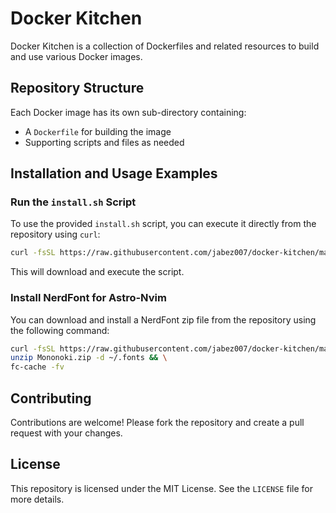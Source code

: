 # Docker Kitchen

Docker Kitchen is a collection of Dockerfiles and related resources to build and use various Docker images.

## Repository Structure

Each Docker image has its own sub-directory containing:

- A `Dockerfile` for building the image
- Supporting scripts and files as needed

## Installation and Usage Examples

### Run the `install.sh` Script

To use the provided `install.sh` script, you can execute it directly from the repository using `curl`:

```bash
curl -fsSL https://raw.githubusercontent.com/jabez007/docker-kitchen/master/install.sh | bash
```

This will download and execute the script.

### Install NerdFont for Astro-Nvim

You can download and install a NerdFont zip file from the repository using the following command:

```bash
curl -fsSL https://raw.githubusercontent.com/jabez007/docker-kitchen/master/astro-nvim/Mononoki.zip -o Mononoki.zip && \
unzip Mononoki.zip -d ~/.fonts && \
fc-cache -fv
```

## Contributing

Contributions are welcome! Please fork the repository and create a pull request with your changes.

## License

This repository is licensed under the MIT License. See the `LICENSE` file for more details.

